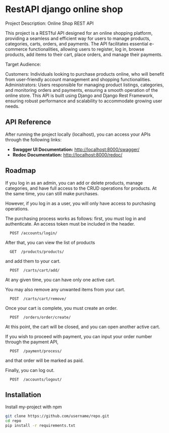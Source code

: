 
# RestAPI django online shop

Project Description: Online Shop REST API

This project is a RESTful API designed for an online shopping platform, providing a seamless and efficient way for users to manage products, categories, carts, orders, and payments. The API facilitates essential e-commerce functionalities, allowing users to register, log in, browse products, add items to their cart, place orders, and manage their payments.

Target Audience:

Customers: Individuals looking to purchase products online, who will benefit from user-friendly account management and shopping functionalities.
Administrators: Users responsible for managing product listings, categories, and monitoring orders and payments, ensuring a smooth operation of the online store.
This API is built using Django and Django Rest Framework, ensuring robust performance and scalability to accommodate growing user needs.

## API Reference


After running the project locally (localhost), you can access your APIs through the following links:

- **Swagger UI Documentation:** [http://localhost:8000/swagger/](http://localhost:8000/swagger/)
- **Redoc Documentation:** [http://localhost:8000/redoc/](http://localhost:8000/redoc/)
## Roadmap

If you log in as an admin, you can add or delete products, manage categories, and have full access to the CRUD operations for products. At the same time, you can still make purchases.

However, if you log in as a user, you will only have access to purchasing operations.

The purchasing process works as follows: 
first, you must log in and authenticate. An access token must be included in the header.

```http
  POST /accounts/login/
```
After that, you can view the list of products
```http
  GET  /products/products/
```

and add them to your cart.

```http
  POST  /carts/cart/add/
```
At any given time, you can have only one active cart.

You may also remove any unwanted items from your cart.
```http
  POST  /carts/cart/remove/
```
Once your cart is complete, you must create an order.

```http
  POST  /orders/order/create/
```

At this point, the cart will be closed, and you can open another active cart.

If you wish to proceed with payment, you can input your order number through the payment API,

```http
  POST  /payment/process/
```
and that order will be marked as paid.


Finally, you can log out.

```http
  POST  /accounts/logout/
```


## Installation

Install my-project with npm

```bash
git clone https://github.com/username/repo.git
cd repo
pip install -r requirements.txt
